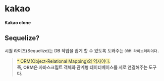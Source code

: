 # kakao

#### Kakao clone

## Sequelize?

시퀄 라이즈(Sequelize)는 DB 작업을 쉽게 할 수 있도록 도와주는 `ORM 라이브러리이다.`

> <span style="color:#2D3748; background-color: #FFF5B1">\* ORM(Object-Relational Mapping)의 약자이다.</span><br/> <span style="font-weight:bold"> 즉, ORM은 자바스크립트 객체와 관계형 데이터베이스를 서로 연결해주는 도구다.
